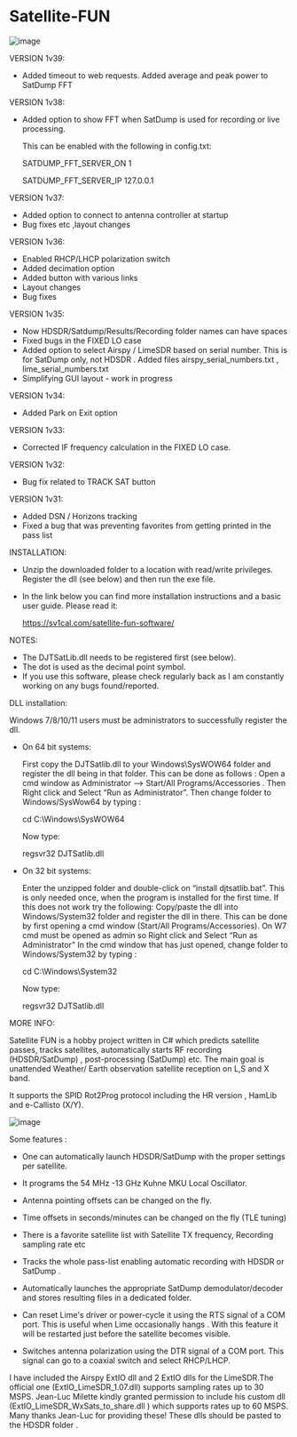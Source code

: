 # Satellite-FUN
![image](https://github.com/SV1CAL/Satellite-FUN/assets/3455238/5a1d983a-11a6-43a7-a2b1-4dcf5e4b01c1)

VERSION 1v39:
- Added timeout to web requests. Added average and peak power to SatDump FFT

VERSION 1v38:
- Added option to show FFT when SatDump is used for recording or live processing.

  This can be enabled with the following in config.txt:
  
  SATDUMP_FFT_SERVER_ON 1
  
  SATDUMP_FFT_SERVER_IP 127.0.0.1

VERSION 1v37:
- Added option to connect to antenna controller at startup
- Bug fixes etc ,layout changes

VERSION 1v36:
- Enabled RHCP/LHCP polarization switch
- Added decimation option
- Added button with various links
- Layout changes
- Bug fixes

VERSION 1v35:
- Now HDSDR/Satdump/Results/Recording folder names can have spaces
- Fixed bugs in the FIXED LO case
- Added option to select Airspy / LimeSDR based on serial number. This is for SatDump only, not HDSDR . Added files airspy_serial_numbers.txt , lime_serial_numbers.txt
- Simplifying GUI layout - work in progress

VERSION 1v34:

- Added Park on Exit option

VERSION 1v33:

- Corrected IF frequency calculation in the FIXED LO case.

VERSION 1v32:

- Bug fix related to TRACK SAT button

VERSION 1v31:

- Added DSN / Horizons tracking
- Fixed a bug that was preventing favorites from getting printed in the pass list

INSTALLATION:

- Unzip the downloaded folder to a location with read/write privileges. Register the dll (see below) and then run the exe file.
- In the link below you can find more installation instructions and a basic user guide. Please read it:

	https://sv1cal.com/satellite-fun-software/

NOTES:

- The DJTSatLib.dll needs to be registered first (see below).
- The dot is used as the decimal point symbol.
- If you use this software, please check regularly back as I am constantly working on any bugs found/reported.


DLL installation:

Windows 7/8/10/11 users must be administrators to successfully register the dll.

- On 64 bit systems:

	First copy the DJTSatlib.dll to your Windows\SysWOW64 folder and 
	register the dll being in that folder. This can be done as follows :
	Open a cmd window as Administrator --> Start/All Programs/Accessories .
	Then Right click and Select “Run as Administrator”.
	Then change folder to Windows/SysWow64 by typing :

	cd C:\Windows\SysWOW64

	Now type:

	 regsvr32 DJTSatlib.dll


- On 32 bit systems:

	Enter the unzipped folder and double-click on “install djtsatlib.bat”. 
	This is only needed once, when the program is installed for the first time.
	If this does not work try the following:
	Copy/paste the dll into Windows/System32 folder and register the dll in there.
	This can be done by first opening a cmd window   (Start/All Programs/Accessories). 
	On W7 cmd must be opened as admin so Right click and Select “Run as Administrator”
	In the cmd window that has just opened, change folder to Windows/System32 
	by typing :

	cd C:\Windows\System32

	Now type:

	 regsvr32 DJTSatlib.dll
	 


MORE INFO:

Satellite FUN is a hobby project written in C# which predicts satellite passes, tracks satellites, automatically starts RF recording (HDSDR/SatDump) , post-processing (SatDump) etc.
The main goal is unattended Weather/ Earth observation satellite reception on L,S and X band.

It supports the SPID Rot2Prog protocol including the HR version , HamLib and e-Callisto (X/Y).


![image](https://github.com/SV1CAL/Satellite-FUN/assets/3455238/75381b61-a813-4372-8a1b-3a755b82b32a)


Some features :

- One can automatically launch HDSDR/SatDump with the proper settings per satellite.

- It programs the 54 MHz -13 GHz Kuhne MKU Local Oscillator.

- Antenna pointing offsets can be changed on the fly.

- Time offsets in seconds/minutes can be changed on the fly (TLE tuning)

- There is a favorite satellite list with Satellite TX frequency,  Recording sampling rate etc

- Tracks the whole pass-list enabling automatic recording with HDSDR or SatDump . 

- Automatically launches the appropriate SatDump demodulator/decoder and stores resulting files in a dedicated folder.

- Can reset Lime's driver or power-cycle it using the RTS signal of a COM port. This is useful when Lime occasionally hangs . With this feature it will be restarted just before the satellite becomes visible.

- Switches antenna polarization using the DTR signal of a COM port. This signal can go to a coaxial switch and select RHCP/LHCP.



I have included the Airspy ExtIO dll and 2 ExtIO dlls for the LimeSDR.The official one (ExtIO_LimeSDR_1.07.dll) supports sampling rates up to 30 MSPS.
Jean-Luc Milette  kindly granted permission to include his custom dll (ExtIO_LimeSDR_WxSats_to_share.dll )  which supports rates up to 60 MSPS.  
Many thanks Jean-Luc for providing these! These dlls should be pasted to the HDSDR folder .
